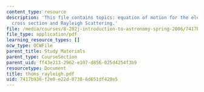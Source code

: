 ```yaml
---
content_type: resource
description: 'This file contains topics: equation of motion for the electron, scaterring
  cross section and Rayleigh Scattering.'
file: /media/courses/8-282j-introduction-to-astronomy-spring-2006/7417b936f2e0e22d07386d651df429e5_thoms_rayleigh.pdf
file_type: application/pdf
learning_resource_types: []
ocw_type: OCWFile
parent_title: Study Materials
parent_type: CourseSection
parent_uid: ff43e213-2962-e107-d856-025d4254f3b9
resourcetype: Document
title: thoms_rayleigh.pdf
uid: 7417b936-f2e0-e22d-0738-6d651df429e5
---
```

